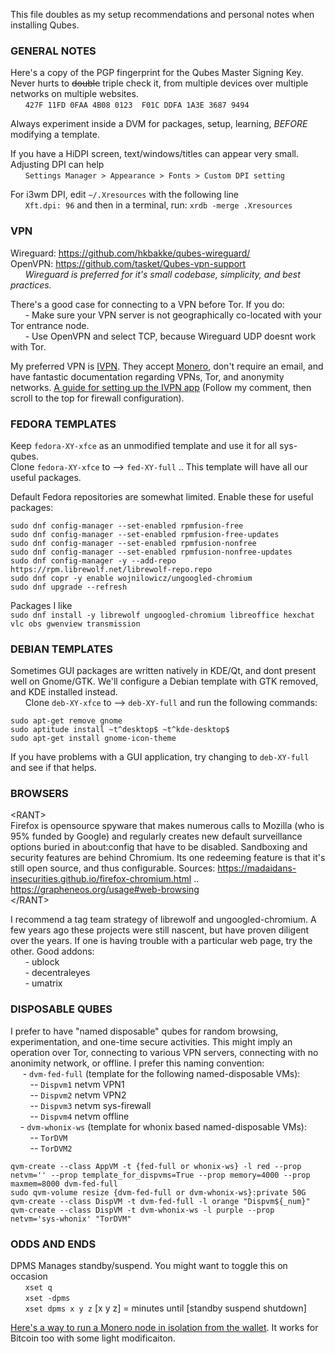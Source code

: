 This file doubles as my setup recommendations and personal notes when installing Qubes.

### GENERAL NOTES
Here's a copy of the PGP fingerprint for the Qubes Master Signing Key. Never hurts to ~~double~~ triple check it, from multiple devices over multiple networks on multiple websites.<br>
&nbsp;&nbsp;&nbsp;&nbsp;&nbsp; `427F 11FD 0FAA 4B08 0123  F01C DDFA 1A3E 3687 9494`

Always experiment inside a DVM for packages, setup, learning, *BEFORE* modifying a template.

If you have a HiDPI screen, text/windows/titles can appear very small. Adjusting DPI can help<br>
&nbsp;&nbsp;&nbsp;&nbsp;&nbsp; `Settings Manager > Appearance > Fonts > Custom DPI setting`

For i3wm DPI, edit `~/.Xresources` with the following line<br>
&nbsp;&nbsp;&nbsp;&nbsp;&nbsp; `Xft.dpi: 96` and then in a terminal, run: `xrdb -merge .Xresources`

### VPN
Wireguard: https://github.com/hkbakke/qubes-wireguard/<br>
OpenVPN: https://github.com/tasket/Qubes-vpn-support<br>
&nbsp;&nbsp;&nbsp;&nbsp;&nbsp; *Wireguard is preferred for it's small codebase, simplicity, and best practices.*

There's a good case for connecting to a VPN before Tor. If you do:<br>
&nbsp;&nbsp;&nbsp;&nbsp;&nbsp; - Make sure your VPN server is not geographically co-located with your Tor entrance node.<br>
&nbsp;&nbsp;&nbsp;&nbsp;&nbsp; - Use OpenVPN and select TCP, because Wireguard UDP doesnt work with Tor. 

My preferred VPN is [IVPN](ivpn.net). They accept [Monero](getmonero.org), don't require an email, and have fantastic documentation regarding VPNs, Tor, and anonymity networks. [A guide for setting up the IVPN app](https://forum.qubes-os.org/t/ivpn-app-4-2-setup-guide/23804/15) (Follow my comment, then scroll to the top for firewall configuration).

### FEDORA TEMPLATES
Keep `fedora-XY-xfce` as an unmodified template and use it for all sys-qubes.<br>
Clone `fedora-XY-xfce` to --> `fed-XY-full` .. This template will have all our useful packages.

Default Fedora repositories are somewhat limited. Enable these for useful packages:
```
sudo dnf config-manager --set-enabled rpmfusion-free
sudo dnf config-manager --set-enabled rpmfusion-free-updates
sudo dnf config-manager --set-enabled rpmfusion-nonfree
sudo dnf config-manager --set-enabled rpmfusion-nonfree-updates
sudo dnf config-manager -y --add-repo https://rpm.librewolf.net/librewolf-repo.repo
sudo dnf copr -y enable wojnilowicz/ungoogled-chromium
sudo dnf upgrade --refresh
```

Packages I like<br>
`sudo dnf install -y librewolf ungoogled-chromium libreoffice hexchat vlc obs gwenview transmission`

### DEBIAN TEMPLATES
Sometimes GUI packages are written natively in KDE/Qt, and dont present well on Gnome/GTK. We'll configure a Debian template with GTK removed, and KDE installed instead.<br>
&nbsp;&nbsp;&nbsp;&nbsp;&nbsp; Clone `deb-XY-xfce` to --> `deb-XY-full` and run the following commands:<br>
```
sudo apt-get remove gnome
sudo aptitude install ~t^desktop$ ~t^kde-desktop$
sudo apt-get install gnome-icon-theme    
```
If you have problems with a GUI application, try changing to `deb-XY-full` and see if that helps. 

### BROWSERS

\<RANT\><br>
Firefox is opensource spyware that makes numerous calls to Mozilla (who is 95% funded by Google) and regularly creates new default surveillance options buried in about:config that have to be disabled. Sandboxing and security features are behind Chromium. Its one redeeming feature is that it's still open source, and thus configurable. Sources:  https://madaidans-insecurities.github.io/firefox-chromium.html ..  https://grapheneos.org/usage#web-browsing<br>
\</RANT\>   

I recommend a tag team strategy of librewolf and ungoogled-chromium. A few years ago these projects were still nascent, but have proven diligent over the years. If one is having trouble with a particular web page, try the other. Good addons:<br>
&nbsp;&nbsp;&nbsp;&nbsp;&nbsp; - ublock<br>
&nbsp;&nbsp;&nbsp;&nbsp;&nbsp; - decentraleyes<br>
&nbsp;&nbsp;&nbsp;&nbsp;&nbsp; - umatrix<br>

### DISPOSABLE QUBES
I prefer to have "named disposable" qubes for random browsing, experimentation, and one-time secure activities. This might imply an operation over Tor, connecting to various VPN servers, connecting with no anonimity network, or offline. I prefer this naming convention:<br>
&nbsp;&nbsp;&nbsp;&nbsp; - `dvm-fed-full` (template for the following named-disposable VMs):<br>
&nbsp;&nbsp;&nbsp;&nbsp;&nbsp;&nbsp;&nbsp; -- `Dispvm1`  netvm VPN1<br>
&nbsp;&nbsp;&nbsp;&nbsp;&nbsp;&nbsp;&nbsp; -- `Dispvm2`  netvm VPN2<br>
&nbsp;&nbsp;&nbsp;&nbsp;&nbsp;&nbsp;&nbsp; -- `Dispvm3`  netvm sys-firewall<br>
&nbsp;&nbsp;&nbsp;&nbsp;&nbsp;&nbsp;&nbsp; -- `Dispvm4`  netvm offline<br>
&nbsp;&nbsp;&nbsp; - `dvm-whonix-ws` (template for whonix based named-disposable VMs):<br>
&nbsp;&nbsp;&nbsp;&nbsp;&nbsp;&nbsp;&nbsp; -- `TorDVM`<br>
&nbsp;&nbsp;&nbsp;&nbsp;&nbsp;&nbsp;&nbsp; -- `TorDVM2`<br>
```
qvm-create --class AppVM -t {fed-full or whonix-ws} -l red --prop netvm='' --prop template_for_dispvms=True --prop memory=4000 --prop maxmem=8000 dvm-fed-full
sudo qvm-volume resize {dvm-fed-full or dvm-whonix-ws}:private 50G
qvm-create --class DispVM -t dvm-fed-full -l orange "Dispvm${_num}" 
qvm-create --class DispVM -t dvm-whonix-ws -l purple --prop netvm='sys-whonix' "TorDVM"
```

### ODDS AND ENDS
DPMS Manages standby/suspend. You might want to toggle this on occasion<br>
&nbsp;&nbsp;&nbsp;&nbsp;&nbsp; `xset q`    
&nbsp;&nbsp;&nbsp;&nbsp;&nbsp; `xset -dpms`     
&nbsp;&nbsp;&nbsp;&nbsp;&nbsp; `xset dpms x y z`  [x y z] = minutes until [standby suspend shutdown]

[Here's a way to run a Monero node in isolation from the wallet](https://www.whonix.org/wiki/Monero_Wallet_Isolation). It works for Bitcoin too with some light modificaiton.
